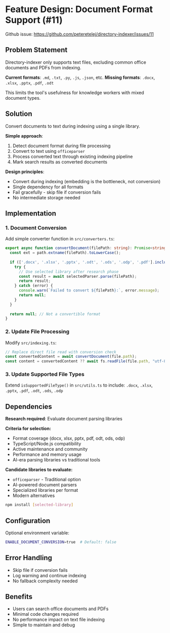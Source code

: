 # Feature Design: Document Format Support (#11)

Github issue: https://github.com/peteretelej/directory-indexer/issues/11

## Problem Statement

Directory-indexer only supports text files, excluding common office documents and PDFs from indexing.

**Current formats**: `.md`, `.txt`, `.py`, `.js`, `.json`, etc.
**Missing formats**: `.docx`, `.xlsx`, `.pptx`, `.pdf`, `.odt`

This limits the tool's usefulness for knowledge workers with mixed document types.

## Solution

Convert documents to text during indexing using a single library.

**Simple approach**:
1. Detect document format during file processing
2. Convert to text using `officeparser` 
3. Process converted text through existing indexing pipeline
4. Mark search results as converted documents

**Design principles**:
- Convert during indexing (embedding is the bottleneck, not conversion)
- Single dependency for all formats
- Fail gracefully - skip file if conversion fails
- No intermediate storage needed

## Implementation

### 1. Document Conversion

Add simple converter function in `src/converters.ts`:

```typescript
export async function convertDocument(filePath: string): Promise<string | null> {
  const ext = path.extname(filePath).toLowerCase();
  
  if (['.docx', '.xlsx', '.pptx', '.odt', '.ods', '.odp', '.pdf'].includes(ext)) {
    try {
      // Use selected library after research phase
      const result = await selectedParser.parse(filePath);
      return result;
    } catch (error) {
      console.warn(`Failed to convert ${filePath}:`, error.message);
      return null;
    }
  }
  
  return null; // Not a convertible format
}
```

### 2. Update File Processing

Modify `src/indexing.ts`:

```typescript
// Replace direct file read with conversion check
const convertedContent = await convertDocument(file.path);
const content = convertedContent ?? await fs.readFile(file.path, "utf-8");
```

### 3. Update Supported File Types

Extend `isSupportedFileType()` in `src/utils.ts` to include:
`.docx`, `.xlsx`, `.pptx`, `.pdf`, `.odt`, `.ods`, `.odp`

## Dependencies

**Research required**: Evaluate document parsing libraries

**Criteria for selection:**
- Format coverage (docx, xlsx, pptx, pdf, odt, ods, odp)
- TypeScript/Node.js compatibility
- Active maintenance and community
- Performance and memory usage
- AI-era parsing libraries vs traditional tools

**Candidate libraries to evaluate:**
- `officeparser` - Traditional option
- AI-powered document parsers
- Specialized libraries per format
- Modern alternatives

```bash
npm install [selected-library]
```

## Configuration

Optional environment variable:

```bash
ENABLE_DOCUMENT_CONVERSION=true  # Default: false
```

## Error Handling

- Skip file if conversion fails
- Log warning and continue indexing
- No fallback complexity needed

## Benefits

- Users can search office documents and PDFs
- Minimal code changes required  
- No performance impact on text file indexing
- Simple to maintain and debug
